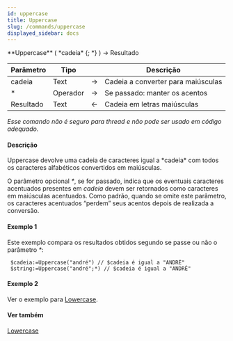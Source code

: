 ```yaml
---
id: uppercase
title: Uppercase
slug: /commands/uppercase
displayed_sidebar: docs
---
```


<!--REF #_command_.Uppercase.Syntax-->**Uppercase** ( *cadeia* {; *} ) -> Resultado<!-- END REF-->
<!--REF #_command_.Uppercase.Params-->
| Parâmetro | Tipo |  | Descrição |
| --- | --- | --- | --- |
| cadeia | Text | &#8594;  | Cadeia a converter para maiúsculas |
| * | Operador | &#8594;  | Se passado: manter os acentos |
| Resultado | Text | &#8592; | Cadeia em letras maiúsculas |

<!-- END REF-->

*Esse comando não é seguro para thread e não pode ser usado em código adequado.*


#### Descrição 

<!--REF #_command_.Uppercase.Summary-->Uppercase devolve uma cadeia de caracteres igual a *cadeia* com todos os caracteres alfabéticos convertidos em maiúsculas.<!-- END REF-->  
  
O parâmetro opcional *\**, se for passado, indica que os eventuais caracteres acentuados presentes em *cadeia* devem ser retornados como caracteres em maiúsculas acentuados. Como padrão, quando se omite este parâmetro, os caracteres acentuados “perdem” seus acentos depois de realizada a conversão.

#### Exemplo 1 

Este exemplo compara os resultados obtidos segundo se passe ou não o parâmetro *\**: 

```4d
 $cadeia:=Uppercase("andré") // $cadeia é igual a "ANDRÉ"
 $string:=Uppercase("andré";*) // $cadeia é igual a "ANDRÉ"
```

#### Exemplo 2 

Ver o exemplo para [Lowercase](lowercase.md "Lowercase").

#### Ver também 

[Lowercase](lowercase.md)  
